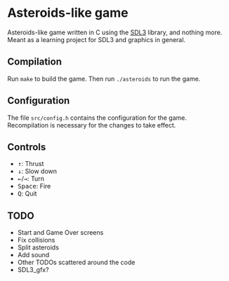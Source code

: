 # Asteroids-like game

Asteroids-like game written in C using the [SDL3](https://www.libsdl.org/)
library, and nothing more. Meant as a learning project for SDL3 and graphics in
general.

## Compilation

Run `make` to build the game. Then run `./asteroids` to run the game.

## Configuration

The file `src/config.h` contains the configuration for the game. Recompilation
is necessary for the changes to take effect.

## Controls

- <kbd>↑</kbd>: Thrust
- <kbd>↓</kbd>: Slow down
- <kbd>←</kbd>/<kbd>→</kbd>: Turn
- <kbd>Space</kbd>: Fire
- <kbd>Q</kbd>: Quit

## TODO

- Start and Game Over screens
- Fix collisions
- Split asteroids
- Add sound
- Other TODOs scattered around the code
- SDL3_gfx?
